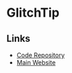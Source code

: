 # GlitchTip

## Links

- [Code Repository](https://gitlab.com/glitchtip/glitchtip)
- [Main Website](https://glitchtip.com)
